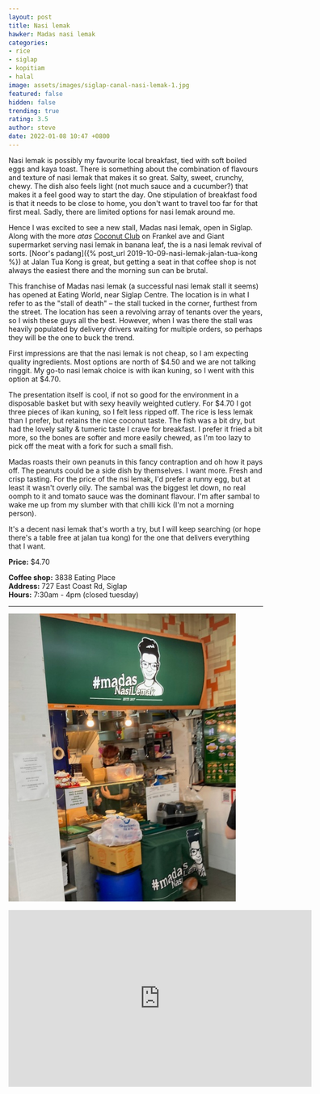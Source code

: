 ```yaml
---
layout: post
title: Nasi lemak
hawker: Madas nasi lemak
categories:
- rice
- siglap
- kopitiam
- halal
image: assets/images/siglap-canal-nasi-lemak-1.jpg
featured: false
hidden: false
trending: true
rating: 3.5
author: steve
date: 2022-01-08 10:47 +0800
---
```

Nasi lemak is possibly my favourite local breakfast, tied with soft boiled eggs and kaya toast. There is something about the combination of flavours and texture of nasi lemak that makes it so great. Salty, sweet, crunchy, chewy. The dish also feels light (not much sauce and a cucumber?) that makes it a feel good way to start the day. One stipulation of breakfast food is that it needs to be close to home, you don't want to travel too far for that first meal. Sadly, there are limited options for nasi lemak around me. 

Hence I was excited to see a new stall, Madas nasi lemak, open in Siglap. Along with the more *atas* [Coconut Club](https://www.thecoconutclub.sg) on Frankel ave and Giant supermarket serving nasi lemak in banana leaf, the is a nasi lemak revival of sorts. [Noor's padang]({% post_url 2019-10-09-nasi-lemak-jalan-tua-kong %}) at Jalan Tua Kong is great, but getting a seat in that coffee shop is not always the easiest there and the morning sun can be brutal.

This franchise of Madas nasi lemak (a successful nasi lemak stall it seems) has opened at Eating World, near Siglap Centre. The location is in what I refer to as the "stall of death" – the stall tucked in the corner, furthest from the street. The location has seen a revolving array of tenants over the years, so I wish these guys all the best. However, when I was there the stall was heavily populated by delivery drivers waiting for multiple orders, so perhaps they will be the one to buck the trend.

First impressions are that the nasi lemak is not cheap, so I am expecting quality ingredients. Most options are north of $4.50 and we are not talking ringgit. My go-to nasi lemak choice is with ikan kuning, so I went with this option at $4.70.

The presentation itself is cool, if not so good for the environment in a disposable basket but with sexy heavily weighted cutlery. For $4.70 I got three pieces of ikan kuning, so I felt less ripped off. The rice is less lemak than I prefer, but retains the nice coconut taste. The fish was a bit dry, but had the lovely salty & tumeric taste I crave for breakfast. I prefer it fried a bit more, so the bones are softer and more easily chewed, as I'm too lazy to pick off the meat with a fork for such a small fish.

Madas roasts their own peanuts in this fancy contraption and oh how it pays off. The peanuts could be a side dish by themselves. I want more. Fresh and crisp tasting. For the price of the nsi lemak, I'd prefer a runny egg, but at least it wasn't overly oily. The sambal was the biggest let down, no real oomph to it and tomato sauce was the dominant flavour. I'm after sambal to wake me up from my slumber with that chilli kick (I'm not a morning person).

It's a decent nasi lemak that's worth a try, but I will keep searching (or hope there's a table free at jalan tua kong) for the one that delivers everything that I want.

**Price:** $4.70  

**Coffee shop:** 3838 Eating Place  
**Address:** 727 East Coast Rd, Siglap  
**Hours:** 7:30am - 4pm (closed tuesday)  

***  

![Madas nasi lemak](/assets/images/siglap-canal-nasi-lemak-2.jpg "Madas nasi lemak")

<iframe src="https://www.google.com/maps/embed?pb=!1m14!1m8!1m3!1d15955.087373268225!2d103.922976!3d1.3123069!3m2!1i1024!2i768!4f13.1!3m3!1m2!1s0x0%3A0xcec2574a869428ea!2sLove%20Noodles!5e0!3m2!1sen!2ssg!4v1617162979519!5m2!1sen!2ssg" width="600" height="350" style="border:0;" allowfullscreen="" loading="lazy"></iframe>